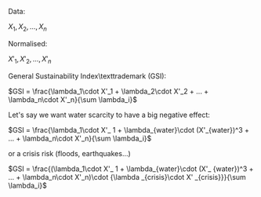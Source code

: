 Data:

$X_1, X_2, ..., X_n$

Normalised: 

$X'_1, X'_2, ..., X'_n$

General Sustainability Index\texttrademark  (GSI):

$GSI = \frac{\lambda_1\cdot X'_1 + \lambda_2\cdot X'_2 + ... + \lambda_n\cdot X'_n}{\sum \lambda_i}$

Let's say we want water scarcity to have a big negative effect:

$GSI = \frac{\lambda_1\cdot X'_ 1 + \lambda_{water}\cdot (X'_{water})^3 + ... + \lambda_n\cdot X'_n}{\sum \lambda_i}$

or a crisis risk (floods, earthquakes...)

$GSI = \frac{(\lambda_1\cdot X'_ 1 + \lambda_{water}\cdot (X'_ {water})^3 + ... + \lambda_n\cdot X'_n)\cdot {\lambda _{crisis}\cdot X' _{crisis}}}{\sum \lambda_i}$
